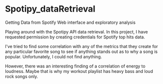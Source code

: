 # Spotipy_dataRetrieval
Getting Data from Spotify Web interface and exploratory analysis

Playing around with the Spotipy API data retrieval.
In this project, I have requested permission by creating credentials for Spotify top hits data.

I've tried to find some correlation with any of the metrics that they create for any particular favorite song to see if anything stands out as to why a song is popular.
Unfortunately, I could not find anything.

However, there was an interesting finding of a correlation of energy to loudness.
Maybe that is why my workout playlist has heavy bass and loud rock songs only.

